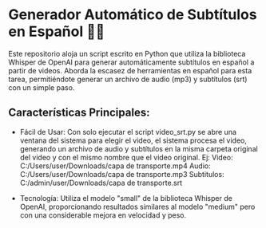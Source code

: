 # Generador Automático de Subtítulos en Español 🎥📝

Este repositorio aloja un script escrito en Python que utiliza la biblioteca Whisper de OpenAI para generar automáticamente subtítulos en español a partir de videos. Aborda la escasez de herramientas en español para esta tarea, permitiéndote generar un archivo de audio (mp3) y subtítulos (srt) con un simple paso.

## Características Principales:

 - Fácil de Usar: Con solo ejecutar el script video_srt.py se abre una ventana del sistema para elegir el video, el sistema procesa el video, generando un archivo de audio y subtítulos en la misma carpeta original del video y con el mismo nombre que el video original.
    Ej: Video: C:/Users/user/Downloads/capa de transporte.mp4
        Audio: C:/Users/user/Downloads/capa de transporte.mp3
        Subtitulos: C:/admin/user/Downloads/capa de transporte.srt

 - Tecnología: Utiliza el modelo "small" de la biblioteca Whisper de OpenAI, proporcionando resultados similares al modelo "medium" pero con una considerable mejora en velocidad y peso.
